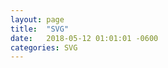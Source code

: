 ```yaml
---
layout: page
title:  "SVG"
date:   2018-05-12 01:01:01 -0600
categories: SVG
---
```

<style>
  .monster {
    margin-left: 50%;
    width: 70px;
    height: 94px;
    background: url('/assets/img/bluemansprite.png') left center;
    animation: play 0.8s steps(6) infinite;
  }
  @keyframes play {
   100% { background-position: -429px; }
}
</style>

<div class="monster">
</div>

